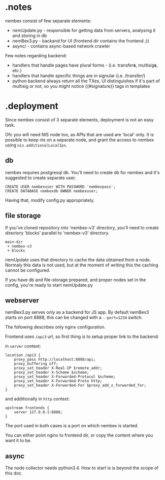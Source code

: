 .notes
======

nembex consist of few separate elements:

* nemUpdate.py - responsible for getting data from servers, analysing it and storing in db
* nemBex3.py - backand for UI (frontend dir contains the frontend ;))
* async/ - contains async-based network crawler


Few notes regarding backend:

* handlers that handle pages have plural forms - (i.e. transfer**s**, multisig**s**, etc.)
* handlers that handle specific things are in signular (i.e. /transfer/)
* python backend always return all the TXes, UI distinguishes if it's part of multisig or not, so you might notice {{#signature}} tags in templates

.deployment
===========

Since nembex consist of 3 separate elements, deployment is not an easy task.

Ofc you will need NIS node too, as APIs that are used are 'local' only.
It is possible to keep nis on a separate node, and grant the access to nembex using ``nis.additionalLocalIps``.

db
--

nembex requires postgresql db.
You'll need to create db for nembex and it's suggested to create separate user.

    CREATE USER nembexuser WITH PASSWORD 'nembexpass';
    CREATE DATABASE nembexdb OWNER nembexuser;

Having that, modify config.py appropriately.

file storage
------------

If you've cloned repository into 'nembex-v3' directory, you'll need to create
directory 'blocks' parallel to 'nembex-v3' directory.

    main-dir
     + nembex-v3
     + blocks

nemUpdate uses that directory to cache the data obtained from a node.
Normaly this data is not used, but at the moment of writing this the caching
cannot be configured.

If you have db and file-storage prepared, and proper nodes set in the config,
you're ready to start nemUpdate.py

webserver
---------

nemBex3.py serves only as a backend for JS app.
By default nemBex3 starts on port 8888, this can be changed with a ``--port=1234`` switch.

The following describes only nginx configuration.

Frontend uses ``/api3`` url, so first thing is to setup proper link to the backend:

in ``server`` context:

    location /api3 {
        proxy_pass http://localhost:8888/api;
        proxy_buffering off;
        proxy_set_header X-Real-IP $remote_addr;
        proxy_set_header X-Scheme $scheme;
        proxy_set_header X-Forwarded-Protocol $scheme;
        proxy_set_header X-Forwarded-Proto http;
        proxy_set_header X-Forwarded-For $proxy_add_x_forwarded_for;
    }

and additionally in ``http`` context:

    upstream frontends {
        server 127.0.0.1:8888;
    }

The port used in both cases is a port on which nembex is started.

You can either point nginx to frontend dir, or copy the content where you want it to be.

async
-----

The node collector needs python3.4. How to start is is beyond the scope of this doc.

